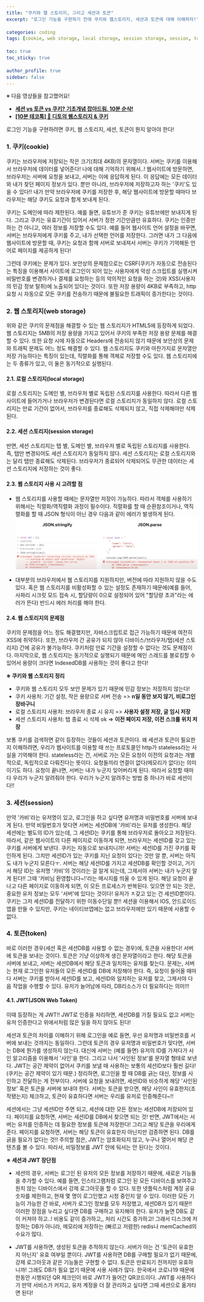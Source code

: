 ```yaml
---
title: "쿠키와 웹 스토리지, 그리고 세션과 토큰"
excerpt: "로그인 기능을 구현하기 전에 쿠키와 웹스토리지, 세션과 토큰에 대해 이해하자!"

categories: coding
tags: [cookie, web storage, local storage, session storage, session, token, JWT]

toc: true
toc_sticky: true

author_profile: true
sidebar: false
---
```


※ 다음 영상들을 참고했어요!
- [**세션 vs 토큰 vs 쿠키? 기초개념 잡아드림. 10분 순삭!**](https://www.youtube.com/watch?v=tosLBcAX1vk&ab_channel=%EB%85%B8%EB%A7%88%EB%93%9C%EC%BD%94%EB%8D%94NomadCoders)
- [**[10분 테코톡] 🦄 디토의 웹스토리지 & 쿠키**](https://www.youtube.com/watch?v=-4ZsGy1LOiE&ab_channel=%EC%9A%B0%EC%95%84%ED%95%9CTech)


로그인 기능을 구현하려면 쿠키, 웹 스토리지, 세션, 토큰이 뭔지 알아야 한다!


### 1. 쿠키(cookie)
쿠키는 브라우저에 저장되는 작은 크기(최대 4KB)의 문자열이다. 서버는 쿠키를 이용해서 브라우저에 데이터를 넣어준다! 나에 대해 기억하기 위해서..! 웹사이트에 방문하면, 브라우저는 서버에 요청을 보내고, 서버는 이에 응답하게 된다. 이 응답에는 모든 데이터와 내가 찾던 페이지 정보가 있다. 뿐만 아니라, 브라우저에 저장하고자 하는 '쿠키'도 있을 수 있다!! 내가 만약 브라우저에 쿠키를 저장한 후, 해당 웹사이트에 방문할 때마다 브라우저는 해당 쿠키도 요청과 함게 보내게 된다.

쿠키는 도메인에 따라 제한된다. 예를 들면, 유튜브가 준 쿠키는 유튜브에만 보내지게 된다. 그리고 쿠키는 유효기간이 있어서 서버가 정한 기간만큼만 유효하다. 쿠키는 인증만 하는 건 아니고, 여러 정보를 저장할 수도 있다. 예를 들어 웹사이트 언어 설정을 바꾸면, 서버는 브라우저에게 쿠키를 주고, 내가 선택한 언어를 저장한다. 그러면 내가 그 다음에 웹사이트에 방문할 때, 쿠키는 요청과 함께 서버로 보내져서 서버는 쿠키가 기억해둔 언어로 페이지를 제공하게 된다!

그런데 쿠키에는 문제가 있다. 보안상의 문제점으로는 CSRF(쿠키가 자동으로 전송된다는 특징을 이용해서 사이트에 로그인이 되어 있는 사용자에게 악성 스크립트를 실행시켜 비밀번호를 변경하거나 결제를 요청하는 등의 악의적인 요청을 하는 것)와 XSS(사용자의 민감 정보 탈취)에 노출되어 있다는 것이다. 또한 저장 용량이 4KB로 부족하고, http 요청 시 자동으로 모든 쿠키를 전송하기 때문에 불필요한 트래픽이 증가한다는 것이다.


### 2. 웹 스토리지(web storage)
위와 같은 쿠키의 문제점을 해결할 수 있는 웹 스토리지가 HTML5에 등장하게 되었다. 웹 스토리지는 5MB의 저장 용량을 가지고 있어서 쿠키의 부족한 저장 용량 문제를 해결할 수 있다. 또한 요청 시에 자동으로 Headers에 전송되지 않기 때문에 보안상의 문제와 트래픽 문제도 어느 정도 해결할 수 있다. 웹 스토리지도 쿠키와 마찬가지로 문자열만 저장 가능하다는 특징이 있는데, 직렬화를 통해 객체로 저장할 수도 있다. 웹 스토리지에는 두 종류가 있고, 이 둘은 동기적으로 실행된다.

#### 2.1. 로컬 스토리지(local storage)
로컬 스토리지는 도메인 별, 브라우저 별로 독립된 스토리지를 사용한다. 따라서 다른 웹사이트에 들어가거나 브라우저가 변경된다면 로컬 스토리지가 동일하지 않다. 로컬 스토리지는 만료 기간이 없어서, 브라우저를 종료해도 삭제되지 않고, 직접 삭제해야만 삭제된다.

#### 2.2. 세션 스토리지(session storage)
반면, 세션 스토리지는 탭 별, 도메인 별, 브라우저 별로 독립된 스토리지를 사용한다. 즉, 탭만 변경되어도 세션 스토리지가 동일하지 않다. 세션 스토리지는 로컬 스토리지와는 달리 탭만 종료해도 삭제된다. 브라우저가 종료되어 삭제되어도 무관한 데이터는 세션 스토리지에 저장하는 것이 좋다.

#### 2.3. 웹 스토리지 사용 시 고려할 점
- 웹 스토리지를 사용할 때에는 문자열만 저장이 가능하다. 따라서 객체를 사용하기 위해서는 직렬화/역직렬화 과정이 필수이다. 직렬화를 할 때 순환참조이거나, 역직렬화를 할 때 JSON 형식이 아닌 경우 다음과 같이 에러가 발생하게 된다.
![web_storage_error](\assets/images/storage/web_storage.png)

- 대부분의 브라우저에서 웹 스토리지를 지원하지만, 버전에 따라 지원하지 않을 수도 있다. 혹은 웹 스토리지를 비활성화할 수 있는 설정도 존재하기 때문에(예를 들어, 사파리 시크릿 모드 접속 시, 할당량이 0으로 설정되어 있어 "할당량 초과"라는 에러가 뜬다) 반드시 에러 처리를 해야 한다.

#### 2.4. 웹 스토리지의 문제점
쿠키의 문제점을 어느 정도 해결했지만, 자바스크립트로 접근 가능하기 때문에 여전히 XSS에 취약하다. 또한, 브라우저 간 공유가 되지 않아 디바이스/브라우저/탭(세션 스토리지) 간에 공유가 불가능하다. 쿠키처럼 만료 기간을 설정할 수 없다는 것도 문제점이다. 마지막으로, 웹 스토리지는 동기적으로 실행되기 때문에 메인 스레드를 블로킹할 수 있어서 용량이 크다면 IndexedDB를 사용하는 것이 좋다고 한다!


**※ 쿠키와 웹 스토리지 정리**
- 쿠키와 웹 스토리지 모두 보안 문제가 있기 때문에 민감 정보는 저장하지 않는다!
- 쿠키 사용처: 기간 설정, 작은 용량으로 서버 전송 => **n일 동안 보지 않기, 비로그인 장바구니**
- 로컬 스토리지 사용처: 브라우저 종료 시 유지 => **사용자 설정 저장, 글 임시 저장**
- 세션 스토리지 사용처: 탭 종료 시 삭제 ok => **이전 페이지 저장, 이전 스크롤 위치 저장**


보통 쿠키를 검색하면 같이 등장하는 것들이 세션과 토큰이다. 왜 세션과 토큰이 필요한지 이해하려면, 우리가 웹사이트를 이용할 때 쓰는 프로토콜인 http가 stateless라는 사실을 기억해야 한다. stateless라는 건, 서버로 가는 모든 요청이 이전의 요청과는 개별적으로, 독립적으로 다뤄진다는 뜻이다. 요청들끼리 연결이 없다(메모리가 없다)는 의미이기도 하다. 요청이 끝나면, 서버는 내가 누군지 잊어버리게 된다. 따라서 요청할 때마다 우리가 누군지 알려줘야 한다. 우리가 누군지 알려주는 방법 중 하나가 바로 세션이다!!


### 3. 세션(session)
만약 '카비'라는 유저명이 있고, 로그인을 하고 싶다면 유저명과 비밀번호를 서버에 보내게 된다. 만약 비밀번호가 맞다면 서버는 세션DB에 '카비'라는 유저를 생성한다. 해당 세션에는 별도의 ID가 있는데, 그 세션ID는 쿠키를 통해 브라우저로 돌아오고 저장된다. 따라서, 같은 웹사이트의 다른 페이지로 이동하게 되면, 브라우저는 세션ID를 갖고 있는 쿠키를 서버에게 보낸다. 쿠키는 자동으로 보내지니까! 서버는 세션ID를 가진 쿠키를 확인하게 된다. 그치만 세션ID가 있는 쿠키를 지닌 요청이 있다는 것만 알 뿐, 서버는 아직도 내가 누군지 모른다ㅜ. 서버는 해당 세션ID를 가지고 세션DB를 확인할 것이고, 거기서 해당 ID는 유저명 '카비'의 것이라는 걸 알게 되는데, 그제서야 서버는 내가 누군지 알게 된다!! 그때 '카비님 환영합니다~!'라는 메시지를 띄울 수 있게 된다. 해당 요청이 끝나고 다른 페이지로 이동하게 되면, 이 모든 프로세스가 반복된다. 잊으면 안 되는 것은, 중요한 유저 정보는 모두 '서버'에 있다는 것이다! 유저가 ㅈ갖고 있는 건 세션ID뿐이다. 쿠키는 그저 세션ID를 전달하기 위한 이동수단일 뿐!! 세션을 이용해서 IOS, 안드로이드 앱을 만들 수 있지만, 쿠키는 네이티브앱에는 없고 브라우저에만 있기 때문에 사용할 수 없다.


### 4. 토큰(token)
바로 이러한 경우(세션 혹은 세션DB를 사용할 수 없는 경우)에, 토큰을 사용한다! 서버에 토큰을 보내는 것이다. 토큰은 기냥 이상하게 생긴 문자열이라고 한다. 해당 토큰을 서버에 보내고, 서버는 세션DB에서 해당 토큰과 일치하는 유저를 찾는다. 문제는, 서버는 현재 로그인한 유저들의 모든 세션ID를 DB에 저장해야 한다. 즉, 요청이 들어올 때마다 서버는 쿠키를 받아서 세션ID를 보고, 세션ID와 일치하는 유저를 찾고, 그제서야 다음 작업을 수행할 수 있다. 유저가 늘어남에 따라, DB리소스가 더 필요하다는 의미!!!

#### 4.1. JWT(JSON Web Token)
이때 등장하는 게 JWT!! JWT로 인증을 처리하면, 세션DB를 가질 필요도 없고 서버는 유저 인증한다고 위에서처럼 많은 일을 하지 않아도 된다!

세션과 토큰의 차이를 이해하기 위해 로그인을 예로 들면, 우선 유저명과 비밀번호를 서버에 보내는 것까지는 동일하다. 그런데 토큰의 경우 유저명과 비밀번호가 맞다면, 서버는 DB에 뭔가를 생성하지 않는다. 대신에 서버는 (예를 들면) 유저의 ID를 가져다가 사인 알고리즘을 이용해서 '사인'을 한다. 그리고 나서 '사인된 정보'를 문자열 형태로 보낸다. JWT는 공간 제약이 없어서 쿠키를 보낼 때 사용하는 보통의 세션ID보다 훨씬 길다!(쿠키는 공간 제약이 있기 때문.) 정리하면, 로그인을 할 때 DB를 긁는 대신, 정보를 사인하고 전달하는 게 전부이다. 서버에 요청을 보내려면, 세션ID와 비슷하게 해당 '사인된 정보' 혹은 토큰을 서버에 보내야 한다. 서버는 토큰을 받으면, 해당 사인이 유효한지(조작됐는지) 체크하고, 토큰이 유효하다면 서버는 우리를 유저로 인증해준다~!!

세션에서는 그냥 세션ID만 주면 되고, 세션에 대한 모든 정보는 세션DB에 저장되어 있다. 페이지를 요청하면, 서버는 세션ID를 DB에서 찾으면 되는 것! 반면, JWT에서는 서버는 유저를 인증하는 데 필요한 정보를 토큰에 저장한다! 그리고 해당 토큰을 우리에게 준다. 페이지를 요청하면, 서버는 해당 토큰이 유효한지 아닌지만 검증하면 된다. DB를 긁을 필요가 없다는 것!! 주의할 점은, JWT는 암호화되지 않고, 누구나 열어서 해당 콘텐츠를 볼 수 있다. 따라서, 비밀정보를 JWT 안에 둬서는 안 된다는 것이다.


**※ 세션과 JWT 장단점**

- 세션의 경우, 서버는 로그인 된 유저의 모든 정보를 저장하기 때문에, 새로운 기능들을 추가할 수 있다. 예를 들면, 인스타그램처럼 로그인 된 모든 디바이스를 보여주고 원치 않는 디바이스에서 강제 로그아웃을 할 수 있다. 또한 넷플릭스처럼 계정 공유 숫자를 제한하고, 현재 몇 명이 로그인했고 시청 중인지 알 수 있다. 이러한 모든 기능이 가능한 건 바로, 서버가 로그인 정보를 모두 저장했고, 세션DB가 있기 때문!! 이러한 장점을 누리고 싶다면 DB를 구매하고 유지해야 한다. 유저가 늘면 DB도 같이 커져야 하고..! 비용도 같이 증가하고,, 처리 시간도 증가하고! 그래서 디스크에 저장하는 DB가 아니라, 메모리에 저장하는 (빠르고 저렴한) redis나 memCached의 수요가 많다.

- JWT를 사용하면, 생성된 토큰을 추적하지 않는다. 서버가 아는 건 '토큰이 유효한지 아닌지' 유효 여부일 뿐이다. JWT를 사용하면 DB를 구매할 필요가 없기 때문에, 강제 로그아웃과 같은 기능들은 구현할 수 없다. 토큰은 만료되기 전까지만 유효하니까! 그래도 DB가 필요 없기 때문에 사용 사례가 많다. 한국에서 코로나19 때문에 한동안 시행되던 QR 체크인이 바로 JWT가 들어간 QR코드이다. JWT를 사용하다가 만약 서비스가 커지고, 유저 계정을 더 잘 관리하고 싶다면 그때 세션으로 옮겨타면 된다!